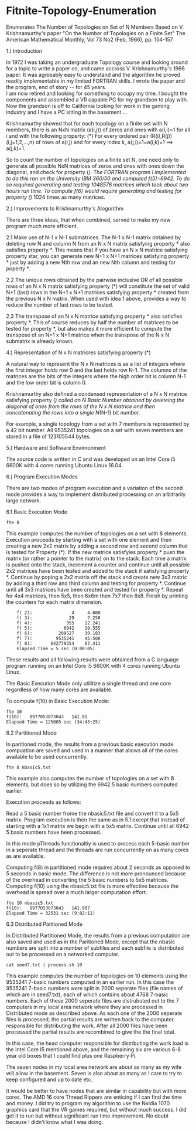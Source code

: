 # Fitnite-Topology-Enumeration
Enumerates The Number of Topologies on Set of N Members
Based on V. Krishnamurthy's paper "On the Number of Topologies on a Finite Set"
The American Mathematical Monthly, Vol 73 No2 (Feb, 1966), pp. 154-157

1.) Introduction

In 1972 I was taking an undergraduate Topology course and looking around for a
topic to write a paper on, and came accross V. Krishnamurthy's 1966 paper.  It was
agreeably easy to understand and the algorithm he proved readily implementable in my
limited FORTRAN skills.  I wrote the paper and the program, end of story -- for 45 years.  
I am now retired and looking for something to occupy my time.  I bought the components 
and assembled a VR capable PC for my grandson to play with.  Now the  grandson is off 
to California looking for work in the gaming industry and I have a PC sitting in the basement ...

Krishnamurthy showed that for each topology on a finite set with N members, there is an
NxN matrix (a(i,j)) of zeros and ones with a(i,i)=1 for all i and with the following 
property: (*) For every ordered pair (R(i),R(j)) (i,j=1,2,...,n) of rows of a(i,j)
and for every index k, a(j,i)=1=a(i,k)=1  ==> a(j,k)=1.  

So to count the number of topologies on a finite set N, one need only to generate all
possible NxN matrices of zeros and ones with ones down the diagonal, and check for
property (*).  The FORTRAN program I implemented to do this ran on the University IBM 360/50 and 
computed f(5)=6942. To do so required generating and testing 1048576 matrices which took about 
two hours run time.  To compute f(6) would require generating and testing for property (*) 
1024 times as many matrices.

2.) Improvements to Krishnamurthy's Alogorithm

There are three ideas, that when combined, served to make my new program much more efficient.

2.1 Make use of N-1 x N-1 submatrices.  The N-1 x N-1 matrix obtained by deleting row N
    and column N from an N x N matrix satisfying property * also satisfies property *.
    This means that if you have an N x N matrice satisfying property star, you can
    generate new N+1 x N+1 matrices satisfying property *  just by adding a new Nth row
    and an new Nth column and testing for poperty *.

2.2 The unique rows obtained by the pairwise inclusive OR of all possible rows of an
    N x N matrix satisfying property (*) will constitute the set of valid N+1 (last) 
    rows in the N+1 x N+1 matrices satisfying property * created from the previous N x N matrix.
    When used with idea 1 above, provides a way to reduce the number of last rows to be tested.
   
2.3 The transpose of an N x N matrice satisfying property * also satisfies property *. 
    This of course reduces by half the number of matrices to be tested for property *,
    but also makes it more efficient to compute the transpose of an N+1 x N+1 matrice
    when the transpose of the N x N submatrix is already known.
    
4.) Representation of N x N matricres satisfying property (*)

A natural way to represent the N x N matrices is as a list of integers where the first
integer holds row 0 and the last holds row N-1.  The columns of the matrices are the bits
of the integers where the high order bit is column N-1 and the low order bit is column 0.

Krishnamurthy also defined a condensed representation of a N x N matrice satisfying property
(*) called an N Basic Number obtained by deleteing the diagonal of ones from the rows of the
N x N matrice and then concatenating the rows into a single N*(N-1) bit number.

For example, a single topology from a set with 7 members is represented by a 42 bit number.
All 9535241 topologies on a set with seven members are stored in a file of 123105544 bytes.

5.)  Hardware and Software Envinronment

The source code is written in C and was developed on an Intel Core i5 6600K with 4 cores
running Ubuntu Linux 16.04.  

6.) Program Execution Modes

There are two modes of program execution and a variation of the second mode provides a way to
implement distributed processing on an arbitrarily large network.

6.1 Basic Execution Mode

    fte 8

This example computes the number of topologies on a set with 8 elements.  Execution proceeds by
starting with a set with one element and then creating a new 2x2 matrix by adding a second row 
and second column that is tested for Property (*).  If the new matrice satisfyies property * push 
the matrix (or rather a pointer to the matrix) on to the stack.  Each time a matrix is pushed onto 
the stack, increment a counter and continue until all possible 2x2 matrices have been tested and 
added to the stack if satisfying property *.  Continue by poping a 2x2 matrix off the stack
and create new 3x3 matric by adding a third row and third column and testing for property *.
Continue until all 3x3 matrices have been created and tested for property *.  Repeat for 4x4
matrices, then 5x5, then 6x6m then 7x7 then 8x8.  Finish by printing the counters for each matrix
dimension.

        f( 2):               4     4.000
        f( 3):              29     7.250
        f( 4):             355    12.241
        f( 5):            6942    19.555
        f( 6):          209527    30.183
        f( 7):         9535241    45.508
        f( 8):       642779354    67.411
        Elapsed Time = 5 sec (0:00:05)
        
These results and all following results were obtained from a C language program running on an Intel 
Core i5 6600K with 4 cores running Ubuntu Linux.

The Basic Execution Mode only utilitize a single thread and one core regardless of how many cores
are available.

To compute f(10) in Basic Execution Mode:

    fte 10
    f(10):   8977053873043   141.91
    Elapsed Time = 125005 sec (34:43:25)

6.2 Partitioned Mode

In paritioned mode, the results from a previous basic execution mode compuation are saved and used
in a manner that allows all of the cores available to be used concurrently.
    
    fte 8 nbasic5.txt

This example also computes the number of topologies on a set with 8 elements, but does so by
utilizing the 6942 5 basic numbers computed earlier.

Execution proceeds as follows:

Read a 5 basic number frome the nbasic5.txt file and convert it to a 5x5 matrix.
Program execution is then the same as in 5.1 except that instead of starting with a 1x1
matrix we begin with a 5x5 matrix. Continue until all 6942 5 basic numbers have been
processed.

In this mode pThreads functionaltiy is used to process each 5-basic number in a seperate
thread and the threads are run concurrently on as many cores as are available.

Computing f(8) in partitioned mode requires about 2 seconds as opposed to 5 seconds in basic mode.
The difference is not more pronounced because of the overhead in converting the 5 basic numbers to
5x5 matrices. Computing f(10) using the nbasic5.txt file is more effective because the overhead is
spread over a much larger computation effort.

    fte 10 nbasic5.txt
    f(10):   8977053873043   141.907
    Elapsed Time = 32531 sec (9:02:11)

6.3  Distributed Patitioned Mode

In Distributed Partitioned Mode, the results from a previous computation are also saved and used
as in the Paritioned Mode, except that the nbasic numbers are split into a number of subfiles
and each subfile is distributed out to be processed on a networked computer.

    cat seed7.txt | process.sh 10
    
This example computes the number of topologies on 10 elements using the 9535241 7-basic
numbers computed in an earlier run.  In this case the 9535241 7-basic numbers were split
in 2000 seperate files (file names of which are in seed7.txt), each of which contains about 4768 
7-basic numbers.  Each of these 2000 seperate files are distrubuted out to the 7 computers in my 
local area network where they are processed in Distributed mode as described above.  As each one 
of the 2000 seperate files is processed, the partial results are written back to the computer 
responsible for distributing the work.  After all 2000 files have been processed the partial results 
are recombined to give the the final total.
    
In this case, the head computer responsible for distributing the work load is the Intel Core I5
mentioned above, and the remaining six are various 6-8 year old boxes that I could find plus one
Raspberry Pi.

The seven nodes in my local area network are about as many as my wife will allow in the basement.
Seven is also about as many as I care to try to keep configured and up to date etc.

It would be better to have nodes that are similar in capability but with more cores.  The AMD 16
core Thread Rippers are enticing if I can find the time and money.  I did try to program my algorithm
to use the Nvidia 1070 graphics card that the VR games required, but without much success.  I did get
it to run but without significant run time improvement.  No doubt because I didn't know what I was doing.
    








     



